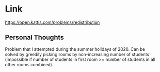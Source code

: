 # Link

https://open.kattis.com/problems/redistribution

## Personal Thoughts
Problem that I attempted during the summer holidays of 2020. Can be solved by greedily picking rooms by non-increasing number of students (impossible if number of students in first room >= number of students in all other rooms combined).

